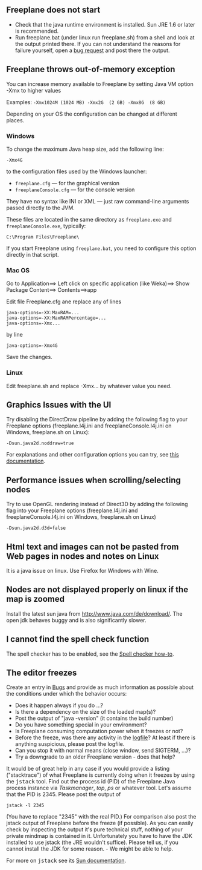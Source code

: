 <!-- toc -->

## Freeplane does not start

* Check that the java runtime environment is installed. Sun JRE 1.6 or later is recommended.
* Run freeplane.bat (under linux run freeplane.sh) from a shell and look at the output printed there.
If you can not understand the reasons for failure yourself, open a [bug request](https://sourceforge.net/apps/mantisbt/freeplane/set_project.php?project_id=1&make_default=false&ref=bug_report_page.php) and post there the output.

## Freeplane throws out-of-memory exception

You can increase memory available to Freeplane by setting Java VM option -Xmx to higher values

Examples:
`
-Xmx1024M (1024 MB)
-Xmx2G  (2 GB)
-Xmx8G  (8 GB)
`

Depending on your OS the configuration can be changed at different places.
### Windows

To change the maximum Java heap size, add the following line:

```
-Xmx4G
```

to the configuration files used by the Windows launcher:

* `freeplane.cfg` — for the graphical version
* `freeplaneConsole.cfg` — for the console version

They have no syntax like INI or XML — just raw command-line arguments passed directly to the JVM.

These files are located in the same directory as `freeplane.exe` and `freeplaneConsole.exe`, typically:

```
C:\Program Files\Freeplane\
```

If you start Freeplane using `freeplane.bat`, you need to configure this option directly in that script.

### Mac OS
Go to Application==> Left click on specific application (like Weka)==> Show Package Content==> Contents==>app

Edit file Freeplane.cfg ane replace any of lines 

````
java-options=-XX:MaxRAM=...
java-options=-XX:MaxRAMPercentage=...
java-options=-Xmx...
````

by line 

````
java-options=-Xmx4G
````

Save the changes.

### Linux

Edit freeplane.sh and replace -Xmx... by whatever value you need.

## Graphics Issues with the UI

Try disabling the DirectDraw pipeline by adding the following flag to your Freeplane options (freeplane.l4j.ini and freeplaneConsole.l4j.ini on Windows, freeplane.sh on Linux):

````
-Dsun.java2d.noddraw=true
````
For explanations and other configuration options you can try, see [this documentation](https://docs.oracle.com/en/java/javase/22/troubleshoot/java-2d-pipeline-rendering-and-properties.html#GUID-AAB8CC86-652B-4A78-83EB-CDC3F5677A48).

## Performance issues when scrolling/selecting nodes

Try to use OpenGL rendering instead of Direct3D by adding the following flag into your Freeplane options (freeplane.l4j.ini and freeplaneConsole.l4j.ini on Windows, freeplane.sh on Linux)

````
-Dsun.java2d.d3d=false
````

## Html text and images can not be pasted from Web pages in nodes and notes on Linux
It is a java issue on linux. Use Firefox for Windows with Wine.

## Nodes are not displayed properly on linux if the map is zoomed
Install the latest sun java from http://www.java.com/de/download/. The open jdk behaves buggy and is also significantly slower.

## I cannot find the spell check function
The spell checker has to be enabled, see the [Spell checker how-to](../user-documentation/Spell_checker.md).

## The editor freezes
Create an entry in [Bugs](https://sourceforge.net/p/freeplane/bugs/) and provide as much information as possible about the conditions under which the behavior occurs:

* Does it happen always if you do ...?
* Is there a dependency on the size of the loaded map(s)?
* Post the output of "java -version" (it contains the build number)
* Do you have something special in your environment?
* Is Freeplane consuming computation power when it freezes or not?
* Before the freeze, was there any activity in the [logfile](FAQ.md)? At least if there is anything suspicious, please post the logfile.
* Can you stop it with normal means (close window, send SIGTERM, ...)?
* Try a downgrade to an older Freeplane version - does that help?

It would be of great help in any case if you would provide a listing ("stacktrace") of what Freeplane is currently doing when it freezes by using the <tt>jstack</tt> tool. Find out the process id (PID) of the Freeplane Java process instance via *Taskmanager*, *top*, *ps* or whatever tool. Let's assume that the PID is 2345. Please post the output of

    jstack -l 2345

(You have to replace "2345" with the real PID.) For comparison also post the jstack output of Freeplane before the freeze (if possible). As you can easily check by inspecting the output it's pure technical stuff, nothing of your private mindmap is contained in it. Unfortunately you have to have the JDK installed to use jstack (the JRE wouldn't suffice). Please tell us, if you cannot install the JDK for some reason. - We might be able to help.

For more on <tt>jstack</tt> see its [Sun documentation](http://java.sun.com/javase/6/technotes/tools/share/jstack.html).


<!-- ({Category:Documentation}) ({Category:Needs_Updating}) -->

